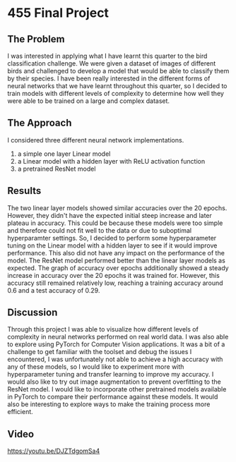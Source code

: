 # 455 Final Project
## The Problem
I was interested in applying what I have learnt this quarter to the bird classification challenge.
We were given a dataset of images of different birds and challenged to develop a model that would be able to classify them by their species.
I have been really interested in the different forms of neural networks that we have learnt throughout this quarter, so I decided to train models with different levels of complexity to determine how well they were able to be trained on a large and complex dataset. 
## The Approach
I considered three different neural network implementations. 
1. a simple one layer Linear model 
2. a Linear model with a hidden layer with ReLU activation function 
3. a pretrained ResNet model

## Results
The two linear layer models showed similar accuracies over the 20 epochs. However, they didn't have the expected initial steep increase and later plateau in accuracy. This could be because these models were too simple and therefore could not fit well to the data or due to suboptimal hyperparamter settings.
So, I decided to perform some hyperparameter tuning on the Linear model with a hidden layer to see if it would improve performance. This also did not have any impact on the performance of the model.
The ResNet model performed better than the linear layer models as expected. The graph of accuracy over epochs additionally showed a steady increase in accuracy over the 20 epochs it was trained for. However, this accuracy still remained relatively low, reaching a training accuracy around 0.6 and a test accuracy of 0.29.
## Discussion
Through this project I was able to visualize how different levels of complexity in neural networks performed on real world data.
I was also able to explore using PyTorch for Computer Vision applications.
It was a bit of a challenge to get familiar with the toolset and debug the issues I encountered,
I was unfortunately not able to achieve a high accuracy with any of these models, so I would like to experiment more with hyperparameter tuning and transfer learning to improve my accuracy. I would also like to try out image augmentation to prevent overfitting to the ResNet model.
I would like to incorporate other pretrained models available in PyTorch to compare their performance against these models. It would also be interesting to explore ways to make the training process more efficient.
## Video
https://youtu.be/DJZTdgomSa4
